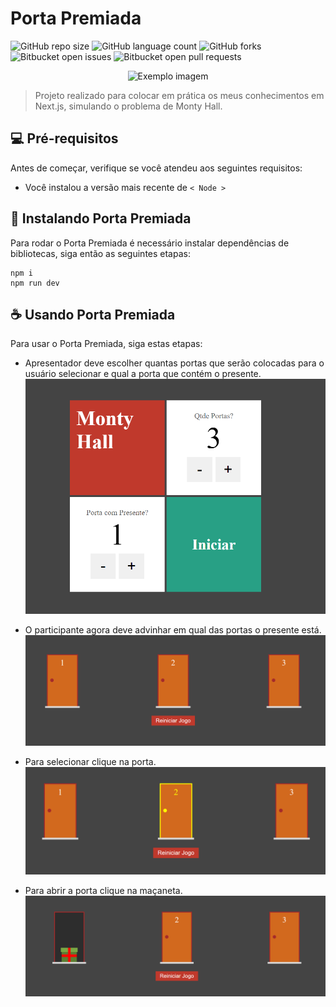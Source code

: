 # Porta Premiada

![GitHub repo size](https://img.shields.io/github/repo-size/dauid64/porta_premiada?style=for-the-badge)
![GitHub language count](https://img.shields.io/github/languages/count/dauid64/porta_premiada?style=for-the-badge)
![GitHub forks](https://img.shields.io/github/forks/dauid64/porta_premiada?style=for-the-badge)
![Bitbucket open issues](https://img.shields.io/bitbucket/issues/dauid64/porta_premiada?style=for-the-badge)
![Bitbucket open pull requests](https://img.shields.io/bitbucket/pr-raw/dauid64/porta_premiada?style=for-the-badge)

<p align="center">
    <img src="https://github.com/dauid64/porta_premiada/assets/94979678/f216fb7a-589c-405a-9c72-2bde1866327c" alt="Exemplo imagem">
</p>


> Projeto realizado para colocar em prática os meus conhecimentos em Next.js, simulando o problema de Monty Hall.

## 💻 Pré-requisitos

Antes de começar, verifique se você atendeu aos seguintes requisitos:

- Você instalou a versão mais recente de `< Node >`

## 🚀 Instalando Porta Premiada

Para rodar o Porta Premiada é necessário instalar dependências de bibliotecas, siga então as seguintes etapas:

```
npm i
npm run dev
```

## ☕ Usando Porta Premiada

Para usar o Porta Premiada, siga estas etapas:

- Apresentador deve escolher quantas portas que serão colocadas para o usuário selecionar e qual a porta que contém o presente.
![Página home do Porta Premiada](public/readme/home.png)

- O participante agora deve advinhar em qual das portas o presente está.
![Página do jogo do Porta Premiada](public/readme/jogo.png)

- Para selecionar clique na porta.
![Página do jogo com porta selecionada](public/readme/porta-selecionada.png)

- Para abrir a porta clique na maçaneta.
![Página do jogo com porta aberta](public/readme/porta-aberta.png)